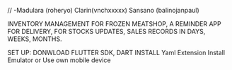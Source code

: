 // -Madulara (roheryo)
    Clarin(vnchxxxxx)
    Sansano (balinojanpaul)
    
INVENTORY MANAGEMENT FOR FROZEN MEATSHOP, A REMINDER APP FOR DELIVERY, FOR STOCKS UPDATES, SALES RECORDS IN DAYS, WEEKS, MONTHS.

SET UP: DONWLOAD FLUTTER SDK, DART
INSTALL Yaml Extension 
Install Emulator or Use own mobile device

